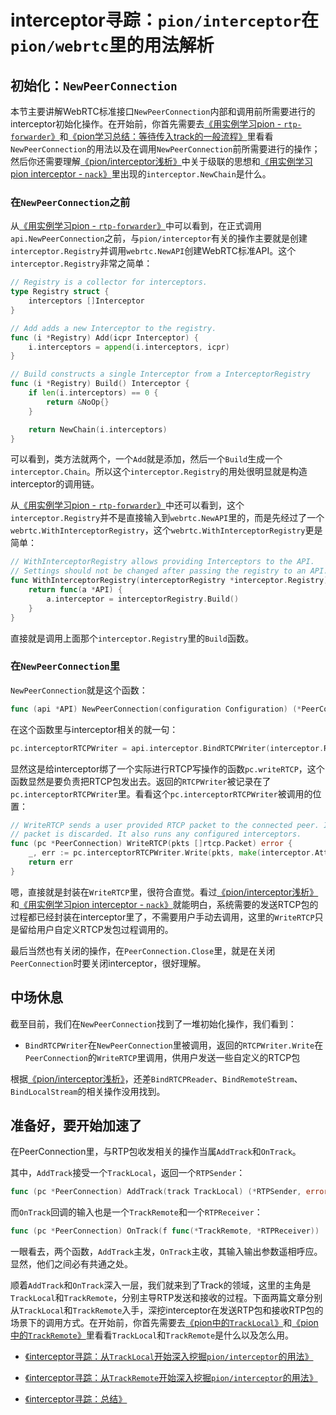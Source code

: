 # interceptor寻踪：`pion/interceptor`在`pion/webrtc`里的用法解析

## 初始化：`NewPeerConnection`

本节主要讲解WebRTC标准接口`NewPeerConnection`内部和调用前所需要进行的interceptor初始化操作。在开始前，你首先需要去[《用实例学习pion - `rtp-forwarder`》](./rtp-forwarder.md)和[《pion学习总结：等待传入track的一般流程》](./传入总结.md)里看看`NewPeerConnection`的用法以及在调用`NewPeerConnection`前所需要进行的操作；然后你还需要理解[《pion/interceptor浅析》](./pion-interceptor.md)中关于级联的思想和[《用实例学习pion interceptor - `nack`》](./pion-nack.md)里出现的`interceptor.NewChain`是什么。

### 在`NewPeerConnection`之前

从[《用实例学习pion - `rtp-forwarder`》](./rtp-forwarder.md)中可以看到，在正式调用`api.NewPeerConnection`之前，与`pion/interceptor`有关的操作主要就是创建`interceptor.Registry`并调用`webrtc.NewAPI`创建WebRTC标准API。这个`interceptor.Registry`非常之简单：
```go
// Registry is a collector for interceptors.
type Registry struct {
	interceptors []Interceptor
}

// Add adds a new Interceptor to the registry.
func (i *Registry) Add(icpr Interceptor) {
	i.interceptors = append(i.interceptors, icpr)
}

// Build constructs a single Interceptor from a InterceptorRegistry
func (i *Registry) Build() Interceptor {
	if len(i.interceptors) == 0 {
		return &NoOp{}
	}

	return NewChain(i.interceptors)
}
```
可以看到，类方法就两个，一个`Add`就是添加，然后一个`Build`生成一个`interceptor.Chain`。所以这个`interceptor.Registry`的用处很明显就是构造interceptor的调用链。

从[《用实例学习pion - `rtp-forwarder`》](./rtp-forwarder.md)中还可以看到，这个`interceptor.Registry`并不是直接输入到`webrtc.NewAPI`里的，而是先经过了一个`webrtc.WithInterceptorRegistry`，这个`webrtc.WithInterceptorRegistry`更是简单：
```go
// WithInterceptorRegistry allows providing Interceptors to the API.
// Settings should not be changed after passing the registry to an API.
func WithInterceptorRegistry(interceptorRegistry *interceptor.Registry) func(a *API) {
	return func(a *API) {
		a.interceptor = interceptorRegistry.Build()
	}
}
```
直接就是调用上面那个`interceptor.Registry`里的`Build`函数。

### 在`NewPeerConnection`里

`NewPeerConnection`就是这个函数：
```go
func (api *API) NewPeerConnection(configuration Configuration) (*PeerConnection, error)
```

在这个函数里与interceptor相关的就一句：
```go
pc.interceptorRTCPWriter = api.interceptor.BindRTCPWriter(interceptor.RTCPWriterFunc(pc.writeRTCP))
```
显然这是给interceptor绑了一个实际进行RTCP写操作的函数`pc.writeRTCP`，这个函数显然是要负责把RTCP包发出去。返回的`RTCPWriter`被记录在了`pc.interceptorRTCPWriter`里。看看这个`pc.interceptorRTCPWriter`被调用的位置：
```go
// WriteRTCP sends a user provided RTCP packet to the connected peer. If no peer is connected the
// packet is discarded. It also runs any configured interceptors.
func (pc *PeerConnection) WriteRTCP(pkts []rtcp.Packet) error {
	_, err := pc.interceptorRTCPWriter.Write(pkts, make(interceptor.Attributes))
	return err
}
```
嗯，直接就是封装在`WriteRTCP`里，很符合直觉。看过[《pion/interceptor浅析》](./pion-interceptor.md)和[《用实例学习pion interceptor - `nack`》](./pion-nack.md)就能明白，系统需要的发送RTCP包的过程都已经封装在interceptor里了，不需要用户手动去调用，这里的`WriteRTCP`只是留给用户自定义RTCP发包过程调用的。

最后当然也有关闭的操作，在`PeerConnection.Close`里，就是在关闭`PeerConnection`时要关闭interceptor，很好理解。

## 中场休息

截至目前，我们在`NewPeerConnection`找到了一堆初始化操作，我们看到：
* `BindRTCPWriter`在`NewPeerConnection`里被调用，返回的`RTCPWriter.Write`在`PeerConnection`的`WriteRTCP`里调用，供用户发送一些自定义的RTCP包

根据[《pion/interceptor浅析》](./pion-interceptor.md)，还差`BindRTCPReader`、`BindRemoteStream`、`BindLocalStream`的相关操作没用找到。

## 准备好，要开始加速了

在PeerConnection里，与RTP包收发相关的操作当属`AddTrack`和`OnTrack`。

其中，`AddTrack`接受一个`TrackLocal`，返回一个`RTPSender`：
```go
func (pc *PeerConnection) AddTrack(track TrackLocal) (*RTPSender, error)
```
而`OnTrack`回调的输入也是一个`TrackRemote`和一个`RTPReceiver`：
```go
func (pc *PeerConnection) OnTrack(f func(*TrackRemote, *RTPReceiver))
```
一眼看去，两个函数，`AddTrack`主发，`OnTrack`主收，其输入输出参数遥相呼应。显然，他们之间必有共通之处。

顺着`AddTrack`和`OnTrack`深入一层，我们就来到了Track的领域，这里的主角是`TrackLocal`和`TrackRemote`，分别主导RTP发送和接收的过程。下面两篇文章分别从`TrackLocal`和`TrackRemote`入手，深挖interceptor在发送RTP包和接收RTP包的场景下的调用方式。在开始前，你首先需要去[《pion中的`TrackLocal`》](./TrackLocal.md)和[《pion中的`TrackRemote`》](./TrackRemote.md)里看看`TrackLocal`和`TrackRemote`是什么以及怎么用。

* [《interceptor寻踪：从`TrackLocal`开始深入挖掘`pion/interceptor`的用法》](./interceptor在tracklocal里.md)

* [《interceptor寻踪：从`TrackRemote`开始深入挖掘`pion/interceptor`的用法》](./interceptor在trackremote里.md)

* [《interceptor寻踪：总结》](./interceptor总结.md)